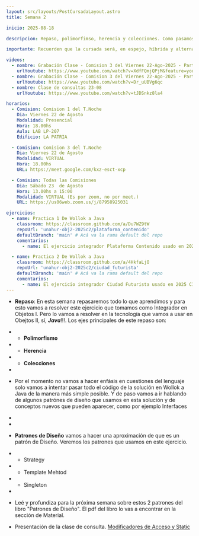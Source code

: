 ```yaml
---
layout: src/layouts/PostCursadaLayout.astro
title: Semana 2

inicio: 2025-08-18

descripcion: Repaso, polimorfimso, herencia y colecciones. Como pasamos de Wollok a Java.

importante: Recuerden que la cursada será, en espejo, híbrida y alternada. Es espejo porque para todos las comisiones se dan los mismos temas. Híbrida porque al clases presenciales y virtuales. Alternanda porque semana a semana cambia la modalidad de presencial a virtual y viceversa.

videos:
  - nombre: Grabación Clase - Comision 3 del Viernes 22-Ago-2025 - Parte 1
    urlYoutube: https://www.youtube.com/watch?v=XdfFQmjQPjM&feature=youtu.be
  - nombre: Grabación Clase - Comision 3 del Viernes 22-Ago-2025 - Parte 2
    urlYoutube: https://www.youtube.com/watch?v=Dr_uUBVg6qc
  - nombre: Clase de consultas 23-08
    urlYoutube: https://www.youtube.com/watch?v=tJDSnkz8la4

horarios:
  - Comision: Comision 1 del T.Noche
    Dia: Viernes 22 de Agosto
    Modalidad: Presencial
    Hora: 18.00hs
    Aula: LAB LP-207
    Edificio: LA PATRIA

  - Comision: Comision 3 del T.Noche
    Dia: Viernes 22 de Agosto
    Modalidad: VIRTUAL
    Hora: 18.00hs
    URL: https://meet.google.com/kxz-esct-xcp

  - Comision: Todas las Comisiones
    Dia: Sábado 23  de Agosto
    Hora: 13.00hs a 15:00
    Modalidad: VIRTUAL (Es por zoom, no por meet.)
    URL: https://us06web.zoom.us/j/87958925031

ejercicios:
  - name: Practica 1 De Wollok a Java
    classroom: https://classroom.github.com/a/Du7WZ9tW
    repoUrl: 'unahur-obj2-2025c2/plataforma_contenido'
    defaultBranch: 'main' # Acá va la rama default del repo
    comentarios:
      - name: El ejercicio integrador Plataforma Contenido usado en 2025 C1. Resolver en Clase

  - name: Practica 2 De Wollok a Java
    classroom: https://classroom.github.com/a/4HkfaLjO
    repoUrl: 'unahur-obj2-2025c2/ciudad_futurista'
    defaultBranch: 'main' # Acá va la rama default del repo
    comentarios:
      - name: El ejercicio integrador Ciudad Futurista usado en 2025 C1. Resolver com Tarea de Alumnos
---
```


- **Repaso**: En esta semana repasaremos todo lo que aprendimos y para esto vamos a resolver este ejercicio que tomamos como Integrador en Objetos I. Pero lo vamos a resolver en la tecnología que vamos a usar en Obejtos II, sí, **_Java_**!!!. Los ejes principales de este repaso son:
- - **Polimorfismo**
- - **Herencia**
- - **Colecciones**
-
- Por el momento no vamos a hacer enfásis en cuestiones del lenguaje solo vamos a intentar pasar todo el código de la solución en Wollok a Java de la manera más simple posible. Y de paso vamos a ir hablando de algunos patrónes de diseño que usamos en esta solución y de conceptos nuevos que pueden aparecer, como por ejemplo Interfaces
-
-
- **Patrones de Diseño** vamos a hacer una aproximación de que es un patrón de Diseño. Veremos los patrones que usamos en este ejercicio.
- - Strategy
- - Template Mehtod
- - Singleton
-
- Leé y profundiza para la próxima semana sobre estos 2 patrones del libro "Patrones de Diseño". El pdf del libro lo vas a encontrar en la sección de Material.

- Presentación de la clase de consulta. <a href="https://docs.google.com/presentation/d/1ibjPE8sAEaFrQE72630plkaPokUE_H6M5Aw1ZBGBy2c/edit?slide=id.p#slide=id.p" target="_blank">Modificadores de Acceso y Static</a>
